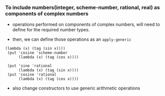### To include numbers(integer, scheme-number, rational, real) as components of complex numbers

- operations performed on components of complex numbers, will need to define for the required number types.

- then, we can define those operations as an `apply-generic`


```
(lambda (x) (tag (sin x)))) 
 (put 'cosine 'scheme-number 
      (lambda (x) (tag (cos x)))) 
  
 (put 'sine 'rational 
      (lambda (x) (tag (sin x)))) 
 (put 'cosine 'rational 
      (lambda (x) (tag (cos x)))) 
```

- also change constructors to use generic arithmetic operations
